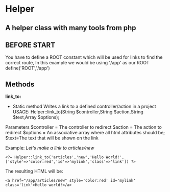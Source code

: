 # Helper
## A helper class with many tools from php

## BEFORE START
You have to define a ROOT constant which will be used for links to find the correct route,
In this example we would be using '/app' as our ROOT
define('ROOT','/app')
## Methods

**link_to:**
  - Static method
  Writes a link to a defined controller/action in a project
  USAGE: Helper::link_to(String $controller,String $action,String $text,Array $options);
  
  Parameters
    $controller = The controller to redirect
    $action = The action to redirect
    $options = An associative array where all html attributes should be;
    $text=The text that will be shown on the link
    
 Example:
  *Let's make a link to articles/new*
  
 `<?= Helper::link_to('articles','new','Hello World!',['style'=>'color:red','id'=>'mylink','class'=>'link']) ?>`
 
  The resulting HTML will be:
  
 `<a href="/app/articles/new" style='color:red' id='mylink' class='link'>Hello world!</a>`
  
  
